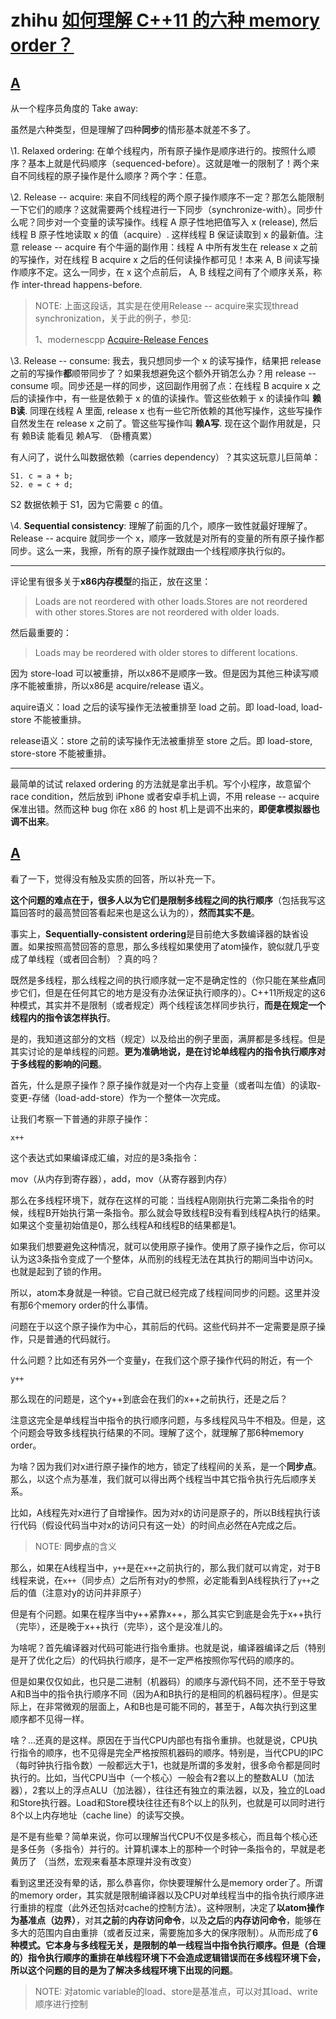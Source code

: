 # zhihu [如何理解 C++11 的六种 memory order？](https://www.zhihu.com/question/24301047)

## [A](https://www.zhihu.com/question/24301047/answer/85844428) 

从一个程序员角度的 Take away:

虽然是六种类型，但是理解了四种**同步**的情形基本就差不多了。

\1. Relaxed ordering: 在单个线程内，所有原子操作是顺序进行的。按照什么顺序？基本上就是代码顺序（sequenced-before）。这就是唯一的限制了！两个来自不同线程的原子操作是什么顺序？两个字：任意。

\2. Release -- acquire: 来自不同线程的两个原子操作顺序不一定？那怎么能限制一下它们的顺序？这就需要两个线程进行一下同步（synchronize-with）。同步什么呢？同步对一个变量的读写操作。线程 A 原子性地把值写入 x (release), 然后线程 B 原子性地读取 x 的值（acquire）. 这样线程 B 保证读取到 x 的最新值。注意 release -- acquire 有个牛逼的副作用：线程 A 中所有发生在 release x 之前的写操作，对在线程 B acquire x 之后的任何读操作都可见！本来 A, B 间读写操作顺序不定。这么一同步，在 x 这个点前后， A, B 线程之间有了个顺序关系，称作 inter-thread happens-before.

> NOTE: 上面这段话，其实是在使用Release -- acquire来实现thread synchronization，关于此的例子，参见:
>
> 1、modernescpp [Acquire-Release Fences](https://www.modernescpp.com/index.php/acquire-release-fences)

\3. Release -- consume: 我去，我只想同步一个 x 的读写操作，结果把 release 之前的写操作**都**顺带同步了？如果我想避免这个额外开销怎么办？用 release -- consume 呗。同步还是一样的同步，这回副作用弱了点：在线程 B acquire x 之后的读操作中，有一些是依赖于 x 的值的读操作。管这些依赖于 x 的读操作叫 **赖B读**. 同理在线程 A 里面, release x 也有一些它所依赖的其他写操作，这些写操作自然发生在 release x 之前了。管这些写操作叫 **赖A写**. 现在这个副作用就是，只有 赖B读 能看见 赖A写. （卧槽真累）

有人问了，说什么叫数据依赖（carries dependency）？其实这玩意儿巨简单：

```text
S1. c = a + b;
S2. e = c + d;
```

S2 数据依赖于 S1，因为它需要 c 的值。

\4. **Sequential consistency**: 理解了前面的几个，顺序一致性就最好理解了。Release -- acquire 就同步一个 x，顺序一致就是对所有的变量的所有原子操作都同步。这么一来，我擦，所有的原子操作就跟由一个线程顺序执行似的。

------

评论里有很多关于**x86内存模型**的指正，放在这里：

> Loads are not reordered with other loads.Stores are not reordered with other stores.Stores are not reordered with older loads.

然后最重要的：

> Loads may be reordered with older stores to different locations.

因为 store-load 可以被重排，所以x86不是顺序一致。但是因为其他三种读写顺序不能被重排，所以x86是 acquire/release 语义。

aquire语义：load 之后的读写操作无法被重排至 load 之前。即 load-load, load-store 不能被重排。

release语义：store 之前的读写操作无法被重排至 store 之后。即 load-store, store-store 不能被重排。

------

最简单的试试 relaxed ordering 的方法就是拿出手机。写个小程序，故意留个 race condition，然后放到 iPhone 或者安卓手机上调，不用 release -- acquire 保准出错。然而这种 bug 你在 x86 的 host 机上是调不出来的，**即便拿模拟器也调不出来**。



## [A](https://www.zhihu.com/question/24301047/answer/1193956492)



看了一下，觉得没有触及实质的回答，所以补充一下。

**这个问题的难点在于，很多人以为它们是限制多线程之间的执行顺序**（包括我写这篇回答时的最高赞回答看起来也是这么认为的），**然而其实不是**。

事实上，**Sequentially-consistent ordering**是目前绝大多数编译器的缺省设置。如果按照高赞回答的意思，那么多线程如果使用了atom操作，貌似就几乎变成了单线程（或者回合制）？真的吗？

既然是多线程，那么线程之间的执行顺序就一定不是确定性的（你只能在某些**点**同步它们，但是在任何其它的地方是没有办法保证执行顺序的）。C++11所规定的这6种模式，其实并不是限制（或者规定）两个线程该怎样同步执行，**而是在规定一个线程内的指令该怎样执行**。

是的，我知道这部分的文档（规定）以及给出的例子里面，满屏都是多线程。但是其实讨论的是单线程的问题。**更为准确地说，是在讨论单线程内的指令执行顺序对于多线程的影响的问题**。

首先，什么是原子操作？原子操作就是对一个内存上变量（或者叫左值）的读取-变更-存储（load-add-store）作为一个整体一次完成。

让我们考察一下普通的非原子操作：

`x++`

这个表达式如果编译成汇编，对应的是3条指令：

mov（从内存到寄存器），add，mov（从寄存器到内存）

那么在多线程环境下，就存在这样的可能：当线程A刚刚执行完第二条指令的时候，线程B开始执行第一条指令。那么就会导致线程B没有看到线程A执行的结果。如果这个变量初始值是0，那么线程A和线程B的结果都是1。

如果我们想要避免这种情况，就可以使用原子操作。使用了原子操作之后，你可以认为这3条指令变成了一个整体，从而别的线程无法在其执行的期间当中访问x。也就是起到了锁的作用。

所以，atom本身就是一种锁。它自己就已经完成了线程间同步的问题。这里并没有那6个memory order的什么事情。

问题在于以这个原子操作为中心，其前后的代码。这些代码并不一定需要是原子操作，只是普通的代码就行。

什么问题？比如还有另外一个变量y，在我们这个原子操作代码的附近，有一个

`y++`

那么现在的问题是，这个y++到底会在我们的x++之前执行，还是之后？

注意这完全是单线程当中指令的执行顺序问题，与多线程风马牛不相及。但是，这个问题会导致多线程执行结果的不同。理解了这个，就理解了那6种memory order。

为啥？因为我们对x进行原子操作的地方，锁定了线程间的关系，是一个**同步点**。那么，以这个点为基准，我们就可以得出两个线程当中其它指令执行先后顺序关系。

比如，A线程先对x进行了自增操作。因为对x的访问是原子的，所以B线程执行该行代码（假设代码当中对x的访问只有这一处）的时间点必然在A完成之后。

> NOTE: **同步点**的含义

那么，如果在A线程当中，`y++`是在`x++`之前执行的，那么我们就可以肯定，对于B线程来说，在`x++`（同步点）之后所有对y的参照，必定能看到A线程执行了`y++`之后的值（注意对y的访问并非原子）

但是有个问题。如果在程序当中y++紧靠x++，那么其实它到底是会先于x++执行（完毕），还是晚于x++执行（完毕），这个是没准儿的。

为啥呢？首先编译器对代码可能进行指令重排。也就是说，编译器编译之后（特别是开了优化之后）的代码执行顺序，是不一定严格按照你写代码的顺序的。

但是如果仅仅如此，也只是二进制（机器码）的顺序与源代码不同，还不至于导致A和B当中的指令执行顺序不同（因为A和B执行的是相同的机器码程序）。但是实际上，在非常微观的层面上，A和B也是可能不同的，甚至于，A每次执行到这里顺序都不见得一样。

啥？...还真的是这样。原因在于当代CPU内部也有指令重排。也就是说，CPU执行指令的顺序，也不见得是完全严格按照机器码的顺序。特别是，当代CPU的IPC（每时钟执行指令数）一般都远大于1，也就是所谓的多发射，很多命令都是同时执行的。比如，当代CPU当中（一个核心）一般会有2套以上的整数ALU（加法器），2套以上的浮点ALU（加法器），往往还有独立的乘法器，以及，独立的Load和Store执行器。Load和Store模块往往还有8个以上的队列，也就是可以同时进行8个以上内存地址（cache line）的读写交换。

是不是有些晕？简单来说，你可以理解当代CPU不仅是多核心，而且每个核心还是多任务（多指令）并行的。计算机课本上的那种一个时钟一条指令的，早就是老黄历了 （当然，宏观来看基本原理并没有改变）

看到这里还没有晕的话，那么恭喜你，你快要理解什么是memory order了。所谓的memory order，其实就是限制编译器以及CPU对单线程当中的指令执行顺序进行重排的程度（此外还包括对cache的控制方法）。这种限制，决定了**以atom操作为基准点（边界）**，对其**之前**的**内存访问命令**，以及**之后**的**内存访问命令**，能够在多大的范围内自由重排（或者反过来，需要施加多大的保序限制）。从而形成了**6种模式。它本身与多线程无关，是限制的单一线程当中指令执行顺序。**但是（合理的）指令执行顺序的重排在单线程环境下不会造成逻辑错误而在多线程环境下会，所以这个问题的**目的是为了解决多线程环境下出现的问题**。

> NOTE: 对atomic variable的load、store是基准点，可以对其load、write顺序进行控制